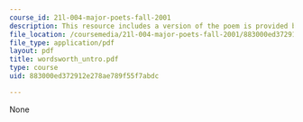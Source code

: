 ```yaml
---
course_id: 21l-004-major-poets-fall-2001
description: This resource includes a version of the poem is provided by William Wordsworth.
file_location: /coursemedia/21l-004-major-poets-fall-2001/883000ed372912e278ae789f55f7abdc_wordsworth_untro.pdf
file_type: application/pdf
layout: pdf
title: wordsworth_untro.pdf
type: course
uid: 883000ed372912e278ae789f55f7abdc

---
```

None